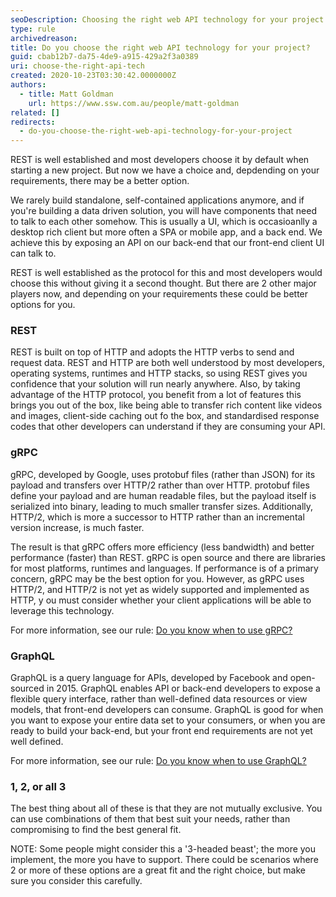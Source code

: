 ```yaml
---
seoDescription: Choosing the right web API technology for your project requires careful consideration of your requirements and constraints.
type: rule
archivedreason:
title: Do you choose the right web API technology for your project?
guid: cbab12b7-da75-4de9-a915-429a2f3a0389
uri: choose-the-right-api-tech
created: 2020-10-23T03:30:42.0000000Z
authors:
  - title: Matt Goldman
    url: https://www.ssw.com.au/people/matt-goldman
related: []
redirects:
  - do-you-choose-the-right-web-api-technology-for-your-project
---
```


REST is well established and most developers choose it by default when starting a new project. But now we have a choice and, depdending on your requirements, there may be a better option.

<!--endintro-->

We rarely build standalone, self-contained applications anymore, and if you're building a data driven solution, you will have components that need to talk to each other somehow. This is usually a UI, which is occasioanlly a desktop rich client but more often a SPA or mobile app, and a back end. We achieve this by exposing an API on our back-end that our front-end client UI can talk to.

REST is well established as the protocol for this and most developers would choose this without giving it a second thought. But there are 2 other major players now, and depending on your requirements these could be better options for you.

### REST

REST is built on top of HTTP and adopts the HTTP verbs to send and request data. REST and HTTP are both well understood by most developers, operating systems, runtimes and HTTP stacks, so using REST gives you confidence that your solution will run nearly anywhere. Also, by taking advantage of the HTTP protocol, you benefit from a lot of features this brings you out of the box, like being able to transfer rich content like videos and images, client-side caching out fo the box, and standardised response codes that other developers can understand if they are consuming your API.

### gRPC

gRPC, developed by Google, uses protobuf files (rather than JSON) for its payload and transfers over HTTP/2 rather than over HTTP. protobuf files define your payload and are human readable files, but the payload itself is serialized into binary, leading to much smaller transfer sizes. Additionally, HTTP/2, which is more a successor to HTTP rather than an incremental version increase, is much faster.

The result is that gRPC offers more efficiency (less bandwidth) and better performance (faster) than REST. gRPC is open source and there are libraries for most platforms, runtimes and languages. If performance is of a primary concern, gRPC may be the best option for you. However, as gRPC uses HTTP/2, and HTTP/2 is not yet as widely supported and implemented as HTTP, y ou must consider whether your client applications will be able to leverage this technology.

For more information, see our rule: [Do you know when to use gRPC?](/when-to-use-grpc)

### GraphQL

GraphQL is a query language for APIs, developed by Facebook and open-sourced in 2015. GraphQL enables API or back-end developers to expose a flexible query interface, rather than well-defined data resources or view models, that front-end developers can consume. GraphQL is good for when you want to expose your entire data set to your consumers, or when you are ready to build your back-end, but your front end requirements are not yet well defined.

For more information, see our rule: [Do you know when to use GraphQL?](/graphql-when-to-use)

### 1, 2, or all 3

The best thing about all of these is that they are not mutually exclusive. You can use combinations of them that best suit your needs, rather than compromising to find the best general fit.

NOTE: Some people might consider this a '3-headed beast'; the more you implement, the more you have to support. There could be scenarios where 2 or more of these options are a great fit and the right choice, but make sure you consider this carefully.
